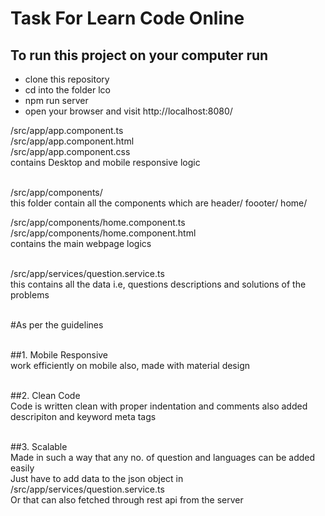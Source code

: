 # Task For Learn Code Online 
## To run this project on your computer run
* clone this repository
* cd into the folder lco
* npm run server
* open your browser and visit http://localhost:8080/

/src/app/app.component.ts <br/>
/src/app/app.component.html <br/>
/src/app/app.component.css <br/>
contains Desktop and mobile responsive logic <br/><br/>

/src/app/components/ <br/>
this folder contain all the components which are header/ foooter/ home/ <br/>

/src/app/components/home.component.ts <br/>
/src/app/components/home.component.html <br/>
contains the main webpage logics <br/><br/>

/src/app/services/question.service.ts <br/>
this contains all the data i.e, questions descriptions and solutions of the problems <br/><br/>

#As per the guidelines <br/><br/>

##1. Mobile Responsive <br/>
    work efficiently on mobile also, made with material design <br/> <br/>
    
##2. Clean Code <br/>
    Code is written clean with proper indentation and comments also added descripiton and keyword meta tags <br/> <br/>

##3. Scalable <br/>
    Made in such a way that any no. of question and languages can be added easily <br/>
    Just have to add data to the json object in /src/app/services/question.service.ts <br/>
    Or that can also fetched through rest api from the server <br/><br/>
    
